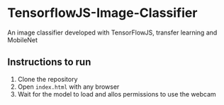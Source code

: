 # TensorflowJS-Image-Classifier
An image classifier developed with TensorFlowJS, transfer learning and MobileNet 

## Instructions to run
1. Clone the repository
1. Open ```index.html``` with any browser
1. Wait for the model to load and allos permissions to use the webcam
